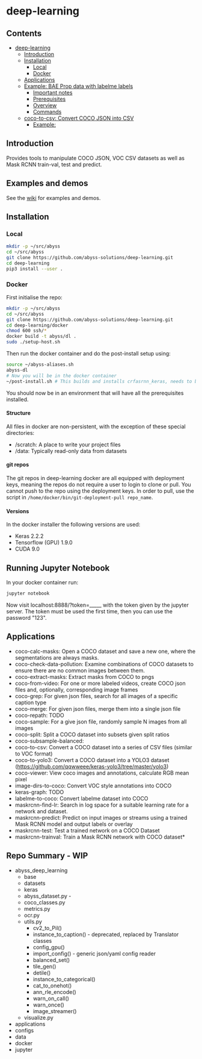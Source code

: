 deep-learning
=================
## Contents
   * [deep-learning](#deep-learning)
      * [Introduction](#introduction)
      * [Installation](#installation)
         * [Local](#local)
         * [Docker](#docker)
      * [Applications](#applications)
      * [Example: BAE Prop data with labelme labels](#example-bae-prop-data-with-labelme-labels)
         * [Important notes](#important-notes)
         * [Prerequisites](#prerequisites)
         * [Overview](#overview)
         * [Commands](#commands)
      * [coco-to-csv: Convert COCO JSON into CSV](#coco-to-csv-convert-coco-json-into-csv)
         * [Example:](#example)

## Introduction
Provides tools to manipulate COCO JSON, VOC CSV datasets as well as Mask RCNN train-val, test and predict.

## Examples and demos
See the [wiki](https://github.com/abyss-solutions/deep-learning/wiki) for examples and demos.

## Installation
### Local
```bash 
mkdir -p ~/src/abyss
cd ~/src/abyss
git clone https://github.com/abyss-solutions/deep-learning.git
cd deep-learning
pip3 install --user .
```

### Docker
First initialise the repo:
```bash 
mkdir -p ~/src/abyss
cd ~/src/abyss
git clone https://github.com/abyss-solutions/deep-learning.git
cd deep-learning/docker
chmod 600 ssh/*
docker build -t abyss/dl .
sudo ./setup-host.sh
```

Then run the docker container and do the post-install setup using:
```bash
source ~/abyss-aliases.sh
abyss-dl
# Now you will be in the docker container
~/post-install.sh # This builds and installs crfasrnn_keras, needs to be done separately for now
```
You should now be in an environment that will have all the prerequisites installed. 

#### Structure
All files in docker are non-persistent, with the exception of these special directories:
* /scratch: A place to write your project files
* /data: Typically read-only data from datasets

#### git repos
The git repos in deep-learning docker are all equipped with deployment keys, meaning the repos do not require a user to login to clone or pull.
You cannot push to the repo using the deployment keys.
In order to pull, use the script in `/home/docker/bin/git-deployment-pull repo_name`.

#### Versions
In the docker installer the following versions are used:
* Keras 2.2.2
* Tensorflow (GPU) 1.9.0
* CUDA 9.0

## Running Jupyter Notebook
In your docker container run:
```bash
jupyter notebook
```
Now visit localhost:8888/?token=_____ with the token given by the jupyter server.
The token must be used the first time, then you can use the password "123".

## Applications
* coco-calc-masks: Open a COCO dataset and save a new one, where the segmentations are always masks.
* coco-check-data-pollution: Examine combinations of COCO datasets to ensure there are no common images between them.
* coco-extract-masks: Extract masks from COCO to pngs
* coco-from-video: For one or more labeled videos, create COCO json files and, optionally, corresponding image frames 
* coco-grep: For given json files, search for all images of a specific caption type
* coco-merge: For given json files, merge them into a single json file
* coco-repath: TODO
* coco-sample: For a give json file, randomly sample N images from all images
* coco-split: Split a COCO dataset into subsets given split ratios
* coco-subsample-balanced:
* coco-to-csv: Convert a COCO dataset into a series of CSV files (similar to VOC format)
* coco-to-yolo3: Convert a COCO dataset into a YOLO3 dataset (https://github.com/qqwweee/keras-yolo3/tree/master/yolo3)
* coco-viewer: View coco images and annotations, calculate RGB mean pixel
* image-dirs-to-coco: Convert VOC style annotations into COCO
* keras-graph: TODO
* labelme-to-coco: Convert labelme dataset into COCO
* maskrcnn-find-lr: Search in log space for a suitable learning rate for a network and dataset.
* maskrcnn-predict: Predict on input images or streams using a trained Mask RCNN model and output labels or overlay
* maskrcnn-test: Test a trained network on a COCO Dataset
* maskrcnn-trainval: Train a Mask RCNN network with COCO dataset* 

## Repo Summary - WIP
* abyss_deep_learning
  * base
  * datasets
  * keras
  * abyss_dataset.py - 
  * coco_classes.py
  * metrics.py
  * ocr.py
  * utils.py
    * cv2_to_Pil()
    * instance_to_caption() - deprecated, replaced by Translator classes
    * config_gpu()
    * import_config() - generic json/yaml config reader
    * balanced_set()
    * tile_gen()
    * detile()
    * instance_to_categorical()
    * cat_to_onehot()
    * ann_rle_encode()
    * warn_on_call()
    * warn_once()
    * image_streamer()
  * visualize.py
* applications
* configs
* data
* docker
* jupyter
